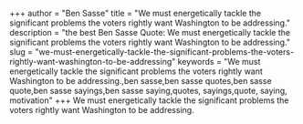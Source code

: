 +++
author = "Ben Sasse"
title = "We must energetically tackle the significant problems the voters rightly want Washington to be addressing."
description = "the best Ben Sasse Quote: We must energetically tackle the significant problems the voters rightly want Washington to be addressing."
slug = "we-must-energetically-tackle-the-significant-problems-the-voters-rightly-want-washington-to-be-addressing"
keywords = "We must energetically tackle the significant problems the voters rightly want Washington to be addressing.,ben sasse,ben sasse quotes,ben sasse quote,ben sasse sayings,ben sasse saying,quotes, sayings,quote, saying, motivation"
+++
We must energetically tackle the significant problems the voters rightly want Washington to be addressing.
